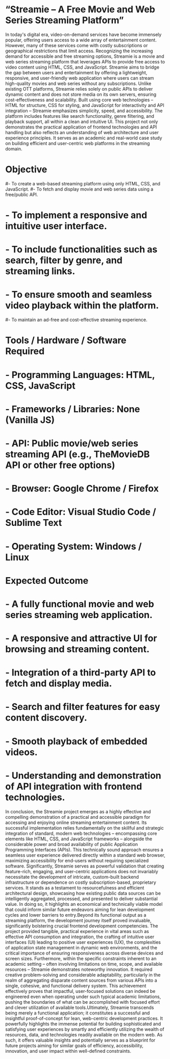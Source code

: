 
# “Streamie – A Free Movie and Web Series Streaming Platform”
In today's digital era, video-on-demand services have become immensely popular, offering users access to a wide array of entertainment content. However, many of these services come with costly subscriptions or geographical restrictions that limit access. Recognizing the increasing demand for accessible and free streaming options, Streamie is a movie and web series streaming platform that leverages APIs to provide free access to video content using HTML, CSS, and JavaScript.
Streamie aims to bridge the gap between users and entertainment by offering a lightweight, responsive, and user-friendly web application where users can stream high-quality movies and web series without any subscriptions. Unlike existing OTT platforms, Streamie relies solely on public APIs to deliver dynamic content and does not store media on its own servers, ensuring cost-effectiveness and scalability.
Built using core web technologies – HTML for structure, CSS for styling, and JavaScript for interactivity and API integration – Streamie emphasizes simplicity, speed, and accessibility. The platform includes features like search functionality, genre filtering, and playback support, all within a clean and intuitive UI.
This project not only demonstrates the practical application of frontend technologies and API handling but also reflects an understanding of web architecture and user experience principles. It serves as an academic and real-world case study on building efficient and user-centric web platforms in the streaming domain.

 # Objective

#- To create a web-based streaming platform using only HTML, CSS, and JavaScript.
#- To fetch and display movie and web series data using a free/public API.
# - To implement a responsive and intuitive user interface.
# - To include functionalities such as search, filter by genre, and streaming links.
# - To ensure smooth and seamless video playback within the platform.
#- To maintain an ad-free and cost-effective streaming experience.

 # Tools / Hardware / Software Required

# - Programming Languages: HTML, CSS, JavaScript
# - Frameworks / Libraries: None (Vanilla JS)
# - API: Public movie/web series streaming API (e.g., TheMovieDB API or other free options)
# - Browser: Google Chrome / Firefox
# - Code Editor: Visual Studio Code / Sublime Text
# - Operating System: Windows / Linux


   # Expected Outcome
  
# - A fully functional movie and web series streaming web application.
# - A responsive and attractive UI for browsing and streaming content.
# - Integration of a third-party API to fetch and display media.
# - Search and filter features for easy content discovery.
# - Smooth playback of embedded videos.
# - Understanding and demonstration of API integration with frontend technologies.

  
In conclusion, the Streamie project emerges as a highly effective and compelling demonstration of a practical and accessible paradigm for accessing and enjoying online streaming entertainment content. Its successful implementation relies fundamentally on the skillful and strategic integration of standard, modern web technologies – encompassing core elements like HTML, CSS, and JavaScript frameworks – alongside the considerable power and broad availability of public Application Programming Interfaces (APIs). This technically sound approach ensures a seamless user experience delivered directly within a standard web browser, maximizing accessibility for end-users without requiring specialized software. Significantly, Streamie serves as powerful validation that creating feature-rich, engaging, and user-centric applications does not invariably necessitate the development of intricate, custom-built backend infrastructure or dependence on costly subscription-based, proprietary services. It stands as a testament to resourcefulness and efficient architectural design, showcasing how existing public data sources can be intelligently aggregated, processed, and presented to deliver substantial value. In doing so, it highlights an economical and technically viable model that could inform similar future endeavors aiming for lean development cycles and lower barriers to entry.Beyond its functional output as a streaming platform, the development journey itself proved invaluable, significantly bolstering crucial frontend development competencies. The project provided tangible, practical experience in vital areas such as effective API consumption and integration, the crafting of intuitive user interfaces (UI) leading to positive user experiences (UX), the complexities of application state management in dynamic web environments, and the critical importance of ensuring responsiveness across diverse devices and screen sizes.
Furthermore, within the specific constraints inherent to an academic setting – often involving limitations on time, scope, and available resources – Streamie demonstrates noteworthy innovation. It required creative problem-solving and considerable adaptability, particularly in the realm of aggregating disparate content sources from various APIs into a single, cohesive, and functional delivery system. This achievement effectively proves that impactful, user-focused solutions can indeed be engineered even when operating under such typical academic limitations, pushing the boundaries of what can be accomplished with focused effort and clever utilization of available tools.Ultimately, Streamie transcends being merely a functional application; it constitutes a successful and insightful proof-of-concept for lean, web-centric development practices. It powerfully highlights the immense potential for building sophisticated and satisfying user experiences by smartly and efficiently utilizing the wealth of resources, data, and technologies readily available on the modern web. As such, it offers valuable insights and potentially serves as a blueprint for future projects aiming for similar goals of efficiency, accessibility, innovation, and user impact within well-defined constraints.
